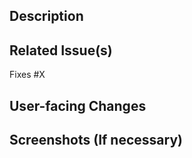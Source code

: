 <!--
Thank you for contributing to F1PyStats!
Kindly fill out the following sections below to submit a pull request.
-->

## Description
<!-- Briefly describe the changes (additions/deletions) you have made to the code, and why-->

## Related Issue(s)
<!-- Please note any issue numbers this pull request addresses/resolves (There should be at least one)-->
Fixes #X <!--Replace X with this pull request's related issue number-->

## User-facing Changes
<!-- Describe any user-facing changes here. -->

## Screenshots (If necessary)
<!-- Include screenshots here, if you have made any visual changes to the application -->